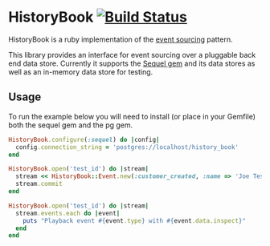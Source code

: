 # HistoryBook [![Build Status](https://secure.travis-ci.org/jtdowney/history_book.png?branch=master)](http://travis-ci.org/jtdowney/history_book)

HistoryBook is a ruby implementation of the [event sourcing](http://martinfowler.com/eaaDev/EventSourcing.html) pattern.

This library provides an interface for event sourcing over a pluggable back end data store. Currently it supports the [Sequel gem](http://sequel.rubyforge.org/) and its data stores as well as an in-memory data store for testing.

## Usage

To run the example below you will need to install (or place in your Gemfile) both the sequel gem and the pg gem.

```ruby
HistoryBook.configure(:sequel) do |config|
  config.connection_string = 'postgres://localhost/history_book'
end

HistoryBook.open('test_id') do |stream|
  stream << HistoryBook::Event.new(:customer_created, :name => 'Joe Tester', :address => '100 West Washington')
  stream.commit
end

HistoryBook.open('test_id') do |stream|
  stream.events.each do |event|
    puts "Playback event #{event.type} with #{event.data.inspect}"
  end
end
```
